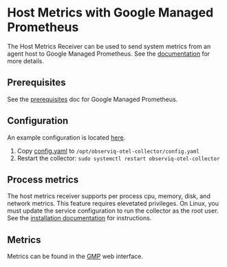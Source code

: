 # Host Metrics with Google Managed Prometheus

The Host Metrics Receiver can be used to send system metrics from an agent host to Google Managed Prometheus. See the [documentation](https://github.com/open-telemetry/opentelemetry-collector-contrib/tree/main/receiver/hostmetricsreceiver) for more details.

## Prerequisites

See the [prerequisites](../README.md) doc for Google Managed Prometheus.

## Configuration

An example configuration is located [here](./config.yaml).

1. Copy [config.yaml](./config.yaml) to `/opt/observiq-otel-collector/config.yaml`
2. Restart the collector: `sudo systemctl restart observiq-otel-collector`

## Process metrics

The host metrics receiver supports per process cpu, memory, disk, and network metrics. This feature requires elevetated privileges. On Linux, you must update the service configuration to run the collector as the root user. See the [installation documentation](https://github.com/observIQ/bindplane-agent/blob/main/docs/installation-linux.md#configuring-the-collector) for instructions.

## Metrics

Metrics can be found in the [GMP](https://console.cloud.google.com/monitoring/prometheus) web interface.
